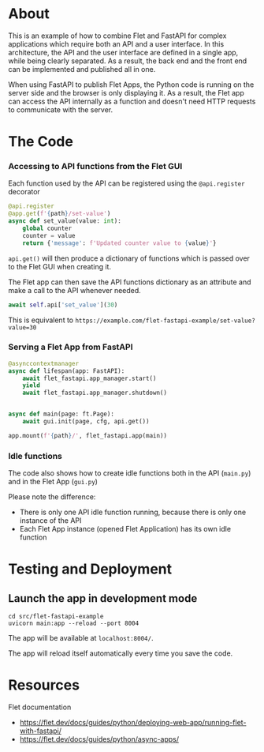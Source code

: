 # About

This is an example of how to combine Flet and FastAPI for complex applications which require both an API and a user interface. In this architecture, the API and the user interface are defined in a single app, while being clearly separated. As a result, the back end and the front end can be implemented and published all in one.

When using FastAPI to publish Flet Apps, the Python code is running on the server side and the browser is only displaying it. As a result, the Flet app can access the API internally as a function and doesn't need HTTP requests to communicate with the server.



# The Code

### Accessing to API functions from the Flet GUI

Each function used by the API can be registered using the  `@api.register` decorator

```python
@api.register
@app.get(f'{path}/set-value')
async def set_value(value: int):
    global counter
    counter = value
    return {'message': f'Updated counter value to {value}'}
```

`api.get()` will then produce a dictionary of functions which is passed over to the Flet GUI when creating it.

The Flet app can then save the API functions dictionary as an attribute and make a call to the API whenever needed.

```python
await self.api['set_value'](30)
```

This is equivalent to `https://example.com/flet-fastapi-example/set-value?value=30`



### Serving a Flet App from FastAPI

```python
@asynccontextmanager
async def lifespan(app: FastAPI):
    await flet_fastapi.app_manager.start()
    yield
    await flet_fastapi.app_manager.shutdown()


async def main(page: ft.Page):
    await gui.init(page, cfg, api.get())

app.mount(f'{path}/', flet_fastapi.app(main))
```



### Idle functions

The code also shows how to create idle functions both in the API (`main.py`) and in the Flet App (`gui.py`)

Please note the difference:

- There is only one API idle function running, because there is only one instance of the API
- Each Flet App instance (opened Flet Application) has its own idle function



# Testing and Deployment

## Launch the app in development mode

```
cd src/flet-fastapi-example
uvicorn main:app --reload --port 8004
```

The app will be available at `localhost:8004/`.

The app will reload itself automatically every time you save the code.



# Resources

Flet documentation

- https://flet.dev/docs/guides/python/deploying-web-app/running-flet-with-fastapi/
- https://flet.dev/docs/guides/python/async-apps/
